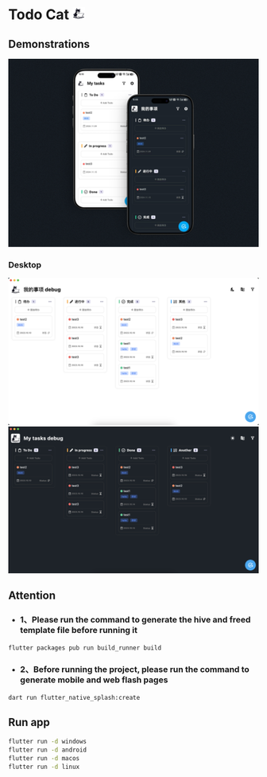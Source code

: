 # Todo Cat <img src="readme_assets/imgs/logo-light-rounded.png" alt="Image Description" width="25" height="25" />

## Demonstrations

![screenshot-phone][screenshot-phone]

### Desktop

![Light theme][home-screenshot]
![Dark theme][home-dark-screenshot]

## Attention

- ### 1、Please run the command to generate the hive and freed template file before running it

```bash
flutter packages pub run build_runner build
```

- ### 2、Before running the project, please run the command to generate mobile and web flash pages

```bash
dart run flutter_native_splash:create
```

## Run app

```bash
flutter run -d windows
flutter run -d android
flutter run -d macos
flutter run -d linux
```

[home-screenshot]: readme_assets/imgs/home.png
[home-dark-screenshot]: readme_assets/imgs/home-dark.png
[screenshot-phone]: readme_assets/imgs/home-phone.png
